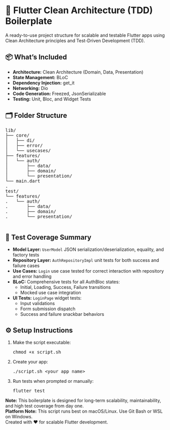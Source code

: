 <!DOCTYPE html>
<html lang="en">
<body>

  <h1>🚀 Flutter Clean Architecture (TDD) Boilerplate</h1>
  <p>
    A ready-to-use project structure for scalable and testable Flutter apps using Clean Architecture principles and Test-Driven Development (TDD).
  </p>

  <div class="section">
    <h2>📦 What’s Included</h2>
    <ul>
      <li><strong>Architecture:</strong> Clean Architecture (Domain, Data, Presentation)</li>
      <li><strong>State Management:</strong> BLoC</li>
      <li><strong>Dependency Injection:</strong> get_it</li>
      <li><strong>Networking:</strong> Dio</li>
      <li><strong>Code Generation:</strong> Freezed, JsonSerializable</li>
      <li><strong>Testing:</strong> Unit, Bloc, and Widget Tests</li>
    </ul>
  </div>

  <div class="section">
    <h2>🗂️ Folder Structure</h2>
    <pre>
lib/
├── core/
│   ├── di/
│   ├── error/
│   └── usecases/
├── features/
│   └── auth/
│       ├── data/
│       ├── domain/
│       └── presentation/
└── main.dart
.
test/
└── features/
.   └── auth/
.       ├── data/
.       ├── domain/
.       └── presentation/
    </pre>
  </div>

  <div class="section">
    <h2>🧪 Test Coverage Summary</h2>
    <ul>
      <li><strong>Model Layer:</strong> <code>UserModel</code> JSON serialization/deserialization, equality, and factory tests</li>
      <li><strong>Repository Layer:</strong> <code>AuthRepositoryImpl</code> unit tests for both success and failure cases</li>
      <li><strong>Use Cases:</strong> <code>Login</code> use case tested for correct interaction with repository and error handling</li>
      <li><strong>BLoC:</strong> Comprehensive tests for all AuthBloc states:
        <ul>
          <li>Initial, Loading, Success, Failure transitions</li>
          <li>Mocked use case integration</li>
        </ul>
      </li>
      <li><strong>UI Tests:</strong> <code>LoginPage</code> widget tests:
        <ul>
          <li>Input validations</li>
          <li>Form submission dispatch</li>
          <li>Success and failure snackbar behaviors</li>
        </ul>
      </li>
    </ul>
  </div>

  <div class="section">
    <h2>⚙️ Setup Instructions</h2>
    <ol>
      <li>Make the script executable:
        <pre>chmod +x script.sh</pre>
      </li>
      <li>Create your app:
        <pre>./script.sh &lt;your_app_name&gt;</pre>
      </li>
      <li>Run tests when prompted or manually:
        <pre>flutter test</pre>
      </li>
    </ol>
  </div>

  <div class="highlight">
    <strong>Note:</strong> This boilerplate is designed for long-term scalability, maintainability, and high test coverage from day one.
  </div>

  <!-- <div class="important"> -->
<div class="highlight">
    <strong>Platform Note:</strong> This script runs best on macOS/Linux. Use Git Bash or WSL on Windows.
  </div>

  <footer>
    Created with ❤️ for scalable Flutter development.
  </footer>
</body>
</html>
